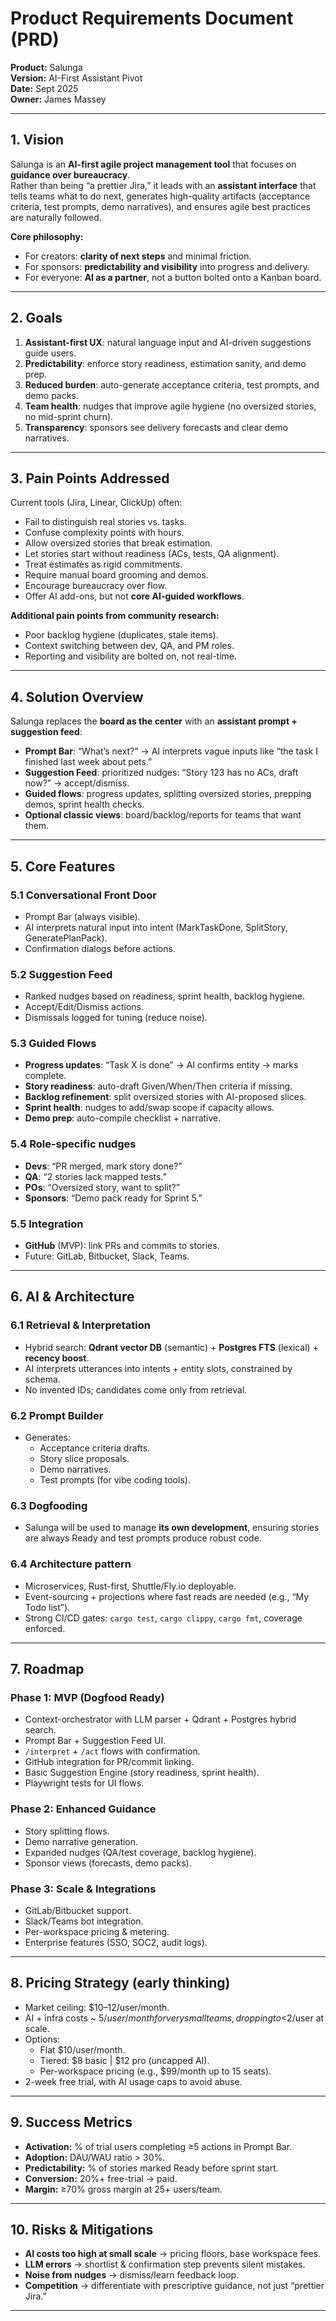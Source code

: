 # Product Requirements Document (PRD)

**Product:** Salunga  
**Version:** AI-First Assistant Pivot  
**Date:** Sept 2025  
**Owner:** James Massey

---

## 1. Vision

Salunga is an **AI-first agile project management tool** that focuses on **guidance over bureaucracy**.  
Rather than being “a prettier Jira,” it leads with an **assistant interface** that tells teams what to do next, generates high-quality artifacts (acceptance criteria, test prompts, demo narratives), and ensures agile best practices are naturally followed.

**Core philosophy:**

- For creators: **clarity of next steps** and minimal friction.
- For sponsors: **predictability and visibility** into progress and delivery.
- For everyone: **AI as a partner**, not a button bolted onto a Kanban board.

---

## 2. Goals

1. **Assistant-first UX**: natural language input and AI-driven suggestions guide users.
2. **Predictability**: enforce story readiness, estimation sanity, and demo prep.
3. **Reduced burden**: auto-generate acceptance criteria, test prompts, and demo packs.
4. **Team health**: nudges that improve agile hygiene (no oversized stories, no mid-sprint churn).
5. **Transparency**: sponsors see delivery forecasts and clear demo narratives.

---

## 3. Pain Points Addressed

Current tools (Jira, Linear, ClickUp) often:

- Fail to distinguish real stories vs. tasks.
- Confuse complexity points with hours.
- Allow oversized stories that break estimation.
- Let stories start without readiness (ACs, tests, QA alignment).
- Treat estimates as rigid commitments.
- Require manual board grooming and demos.
- Encourage bureaucracy over flow.
- Offer AI add-ons, but not **core AI-guided workflows**.

**Additional pain points from community research:**

- Poor backlog hygiene (duplicates, stale items).
- Context switching between dev, QA, and PM roles.
- Reporting and visibility are bolted on, not real-time.

---

## 4. Solution Overview

Salunga replaces the **board as the center** with an **assistant prompt + suggestion feed**:

- **Prompt Bar**: “What’s next?” → AI interprets vague inputs like “the task I finished last week about pets.”
- **Suggestion Feed**: prioritized nudges: “Story 123 has no ACs, draft now?” → accept/dismiss.
- **Guided flows**: progress updates, splitting oversized stories, prepping demos, sprint health checks.
- **Optional classic views**: board/backlog/reports for teams that want them.

---

## 5. Core Features

### 5.1 Conversational Front Door

- Prompt Bar (always visible).
- AI interprets natural input into intent (MarkTaskDone, SplitStory, GeneratePlanPack).
- Confirmation dialogs before actions.

### 5.2 Suggestion Feed

- Ranked nudges based on readiness, sprint health, backlog hygiene.
- Accept/Edit/Dismiss actions.
- Dismissals logged for tuning (reduce noise).

### 5.3 Guided Flows

- **Progress updates**: “Task X is done” → AI confirms entity → marks complete.
- **Story readiness**: auto-draft Given/When/Then criteria if missing.
- **Backlog refinement**: split oversized stories with AI-proposed slices.
- **Sprint health**: nudges to add/swap scope if capacity allows.
- **Demo prep**: auto-compile checklist + narrative.

### 5.4 Role-specific nudges

- **Devs**: “PR merged, mark story done?”
- **QA**: “2 stories lack mapped tests.”
- **POs**: “Oversized story, want to split?”
- **Sponsors**: “Demo pack ready for Sprint 5.”

### 5.5 Integration

- **GitHub** (MVP): link PRs and commits to stories.
- Future: GitLab, Bitbucket, Slack, Teams.

---

## 6. AI & Architecture

### 6.1 Retrieval & Interpretation

- Hybrid search: **Qdrant vector DB** (semantic) + **Postgres FTS** (lexical) + **recency boost**.
- AI interprets utterances into intents + entity slots, constrained by schema.
- No invented IDs; candidates come only from retrieval.

### 6.2 Prompt Builder

- Generates:
  - Acceptance criteria drafts.
  - Story slice proposals.
  - Demo narratives.
  - Test prompts (for vibe coding tools).

### 6.3 Dogfooding

- Salunga will be used to manage **its own development**, ensuring stories are always Ready and test prompts produce robust code.

### 6.4 Architecture pattern

- Microservices, Rust-first, Shuttle/Fly.io deployable.
- Event-sourcing + projections where fast reads are needed (e.g., “My Todo list”).
- Strong CI/CD gates: `cargo test`, `cargo clippy`, `cargo fmt`, coverage enforced.

---

## 7. Roadmap

### Phase 1: MVP (Dogfood Ready)

- Context-orchestrator with LLM parser + Qdrant + Postgres hybrid search.
- Prompt Bar + Suggestion Feed UI.
- `/interpret` + `/act` flows with confirmation.
- GitHub integration for PR/commit linking.
- Basic Suggestion Engine (story readiness, sprint health).
- Playwright tests for UI flows.

### Phase 2: Enhanced Guidance

- Story splitting flows.
- Demo narrative generation.
- Expanded nudges (QA/test coverage, backlog hygiene).
- Sponsor views (forecasts, demo packs).

### Phase 3: Scale & Integrations

- GitLab/Bitbucket support.
- Slack/Teams bot integration.
- Per-workspace pricing & metering.
- Enterprise features (SSO, SOC2, audit logs).

---

## 8. Pricing Strategy (early thinking)

- Market ceiling: $10–12/user/month.
- AI + infra costs ~ $5/user/month for very small teams, dropping to <$2/user at scale.
- Options:
  - Flat $10/user/month.
  - Tiered: $8 basic | $12 pro (uncapped AI).
  - Per-workspace pricing (e.g., $99/month up to 15 seats).
- 2-week free trial, with AI usage caps to avoid abuse.

---

## 9. Success Metrics

- **Activation:** % of trial users completing ≥5 actions in Prompt Bar.
- **Adoption:** DAU/WAU ratio > 30%.
- **Predictability:** % of stories marked Ready before sprint start.
- **Conversion:** 20%+ free-trial → paid.
- **Margin:** ≥70% gross margin at 25+ users/team.

---

## 10. Risks & Mitigations

- **AI costs too high at small scale** → pricing floors, base workspace fees.
- **LLM errors** → shortlist & confirmation step prevents silent mistakes.
- **Noise from nudges** → dismiss/learn feedback loop.
- **Competition** → differentiate with prescriptive guidance, not just “prettier Jira.”

---
